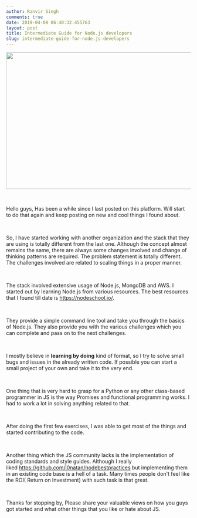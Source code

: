 ```yaml
---
author: Ranvir Singh
comments: true
date: 2019-04-08 06:40:32.455763
layout: post
title: Intermediate Guide for Node.js developers
slug: intermediate-guide-for-node.js-developers
---
```

<img alt="" src="https://cdn-images-1.medium.com/max/2400/1*LSfLSMQ1kPuHnyCPLNEKgQ.png" style="height:373px; width:600px"/>

&nbsp;

Hello guys, Has been a while since I last posted on this platform. Will start to do that again and keep posting on new and cool things I found about.&nbsp;

&nbsp;

So, I have started working with another organization and the stack that they are using is totally different from the last one. Although the concept almost remains the same,&nbsp;there are&nbsp;always some changes involved and change of thinking patterns are required. The problem statement is totally different. The challenges involved are related to scaling things in a proper manner.

&nbsp;

The stack involved extensive usage of Node.js, MongoDB and AWS. I started out by learning Node.js from various resources. The best resources that I found till date is <https://nodeschool.io/>.

&nbsp;

They provide a simple command line tool and take you through the basics of Node.js. They also provide you with the various challenges which you can complete and pass on to the next challenges.&nbsp;

&nbsp;

I mostly believe in __learning by doing__ kind of format, so I try to solve small bugs and issues in the already written code. If possible you can start a small project of your own and take it to the very end.

&nbsp;

One thing that is very hard to grasp for a Python or any other class-based programmer in JS is the way Promises and functional programming works. I had to work a lot in solving anything related to that.

&nbsp;

After doing the first few exercises, I was able to get most of the things and started contributing to the code.

&nbsp;

Another thing which the JS community lacks is the implementation of coding standards and style guides. Although I really liked&nbsp;<https://github.com/i0natan/nodebestpractices>&nbsp;but implementing them in an existing code base is a hell of a task. Many times people don't feel like the ROI( Return on Investment) with such task is that great.

&nbsp;

Thanks for stopping by, Please share your valuable views on how you guys got started and what other things that you like or hate about JS.

&nbsp;
